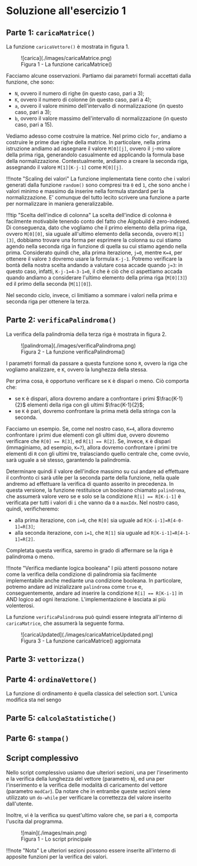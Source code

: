 # Soluzione all'esercizio 1

## Parte 1: `caricaMatrice()`

La funzione `caricaVettore()` è mostrata in figura 1.

<figure markdown>
  ![carica](./images/caricaMatrice.png)
  <figcaption>Figura 1 - La funzione caricaMatrice()</figcaption>
</figure>

Facciamo alcune osservazioni. Partiamo dai parametri formali accettati dalla funzione, che sono:
* `N`, ovvero il numero di righe (in questo caso, pari a 3);
* `K`, ovvero il numero di colonne (in questo caso, pari a 4);
* `a`, ovvero il valore minimo dell'intervallo di normalizzazione (in questo caso, pari a 3);
* `b`, ovvero il valore massimo dell'intervallo di normalizzazione (in questo caso, pari a 15).

Vediamo adesso come costruire la matrice. Nel primo ciclo `for`, andiamo a costruire le prime due righe della matrice. In particolare, nella prima istruzione andiamo ad assegnare il valore `M[0][j]`, ovvero il `j`-mo valore della prima riga, generandolo casualmente ed applicando la formula base della normalizzazione. Contestualmente, andiamo a creare la seconda riga, assegnando il valore `M[1][K-j-1]` come `M[0][j]`.

!!!note "Scaling dei valori"
    La funzione implementata tiene conto che i valori generati dalla funzione `random()` sono compresi tra `0` ed `1`, che sono anche i valori minimo e massimo da inserire nella formula standard per la normalizzazione. E' comunque del tutto lecito scrivere una funzione a parte per normalizzare in maniera generalizzabile.

!!!tip "Scelta dell'indice di colonna"
    La scelta dell'indice di colonna è facilmente motivabile tenendo conto del fatto che Algobuild è zero-indexed. Di conseguenza, dato che vogliamo che il primo elemento della prima riga, ovvero `M[0][0]`, sia uguale all'ultimo elemento della seconda, ovvero `M[1][3]`, dobbiamo trovare una forma per esprimere la colonna su cui stiamo agendo nella seconda riga in funzione di quella su cui stiamo agendo nella prima. Considerato quindi che, alla prima iterazione, `j=0`, mentre `K=4`, per ottenere il valore `3` dovremo usare la formula `K-j-1`. Potremo verificare la bontà della nostra scelta andando a valutare cosa accade quando `j=3`: in questo caso, infatti, `K-j-1=4-3-1=0`, il che è ciò che ci aspettiamo accada quando andiamo a considerare l'ultimo elemento della prima riga (`M[0][3]`) ed il primo della seconda (`M[1][0]`).

Nel secondo ciclo, invece, ci limitiamo a sommare i valori nella prima e seconda riga per ottenere la terza.

## Parte 2: `verificaPalindroma()`

La verifica della palindromia della terza riga è mostrata in figura 2.

<figure markdown>
  ![palindroma](./images/verificaPalindroma.png)
  <figcaption>Figura 2 - La funzione verificaPalindroma()</figcaption>
</figure>

I parametri formali da passare a questa funzione sono `R`, ovvero la riga che vogliamo analizzare, e `K`, ovvero la lunghezza della stessa.

Per prima cosa, è opportuno verificare se `K` è dispari o meno. Ciò comporta che:

* se `K` è dispari, allora dovremo andare a confrontare i primi $\frac{K-1}{2}$ elementi della riga con gli ultimi $\frac{K-1}{2}$;
* se `K` è pari, dovremo confrontare la prima metà della stringa con la seconda.

Facciamo un esempio. Se, come nel nostro caso, `K=4`, allora dovremo confrontare i primi due elementi con gli ultimi due, ovvero dovremo verificare che `R[0] == R[3]`, ed `R[1] == R[2]`. Se, invece, `K` è dispari (immaginiamo, ad esempio, `K=7`), allora dovremo confrontare i primi tre elementi di `R` con gli ultimi tre, tralasciando quello centrale che, come ovvio, sarà uguale a sè stesso, garantendo la palindromia.

Determinare quindi il valore dell'indice massimo su cui andare ad effettuare il confronto ci sarà utile per la seconda parte della funzione, nella quale andremo ad effettuare la verifica di quanto asserito in precedenza. In questa versione, la funzione restituisce un booleano chiamato `palindroma`, che assumerà valore vero se e solo se la condizione `R[i] == R[K-i-1]` è verificata per tutti i valori di `i` che vanno da `0` a `maxIdx`. Nel nostro caso, quindi, verificheremo:

* alla prima iterazione, con `i=0`, che `R[0]` sia uguale ad `R[K-i-1]=R[4-0-1]=R[3]`;
* alla seconda iterazione, con `i=1`, che `R[1]` sia uguale ad `R[K-i-1]=R[4-1-1]=R[2]`.

Completata questa verifica, saremo in grado di affermare se la riga è palindroma o meno.

!!!note "Verifica mediante logica booleana"
    I più attenti possono notare come la verifica della condizione di palindromia sia facilmente implementabile anche mediante una condizione booleana. In particolare, potremo andare ad inizializzare `palindroma` come `true` e, conseguentemente, andare ad inserire la condizione `R[i] == R[K-i-1]` in AND logico ad ogni iterazione. L'implementazione è lasciata ai più volenterosi.

La funzione `verificaPalindroma` può quindi essere integrata all'interno di `caricaMatrice`, che assumerà la seguente forma.

<figure markdown>
  ![caricaUpdated](./images/caricaMatriceUpdated.png)
  <figcaption>Figura 3 - La funzione caricaMatrice() aggiornata</figcaption>
</figure>

## Parte 3: `vettorizza()`

## Parte 4: `ordinaVettore()`

La funzione di ordinamento è quella classica del selection sort. L'unica modifica sta nel sengo 

## Parte 5: `calcolaStatistiche()`

## Parte 6: `stampa()`

## Script complessivo

Nello script complessivo usiamo due ulteriori sezioni, una per l'inserimento e la verifica della lunghezza del vettore (parametro `N`), ed una per l'inserimento e la verifica delle modalità di caricamento del vettore (parametro `modCar`). Da notare che in entrambe queste sezioni viene utilizzato un `do-while` per verificare la correttezza del valore inserito dall'utente.

Inoltre, vi è la verifica su quest'ultimo valore che, se pari a `0`, comporta l'uscita dal programma.

<figure markdown>
  ![main](./images/main.png)
  <figcaption>Figura 1 - Lo script principale</figcaption>
</figure>

!!!note "Nota"
    Le ulteriori sezioni possono essere inserite all'interno di apposite funzioni per la verifica dei valori.
